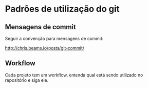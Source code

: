 # Padrões de utilização do git

## Mensagens de commit

Seguir a convenção para mensagens de commit:

http://chris.beams.io/posts/git-commit/

## Workflow

Cada projeto tem um workflow, entenda qual está sendo utilizado no 
repositório e siga ele.
